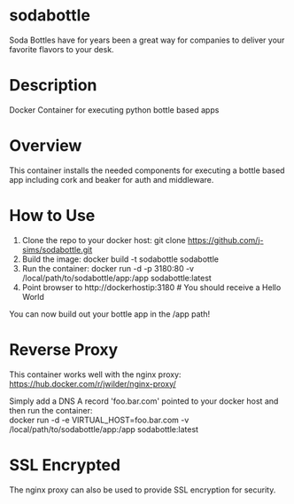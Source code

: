 # sodabottle

Soda Bottles have for years been a great way for companies to deliver your favorite flavors to your desk.  

# Description
Docker Container for executing python bottle based apps

# Overview
This container installs the needed components for executing a bottle based app including cork and beaker for auth and middleware.

# How to Use
1. Clone the repo to your docker host: git clone https://github.com/j-sims/sodabottle.git
2. Build the image: docker build -t sodabottle sodabottle
3. Run the container: docker run -d -p 3180:80 -v /local/path/to/sodabottle/app:/app sodabottle:latest
4. Point browser to http://dockerhostip:3180 # You should receive a Hello World

You can now build out your bottle app in the /app path!

# Reverse Proxy
This container works well with the nginx proxy: https://hub.docker.com/r/jwilder/nginx-proxy/

Simply add a DNS A record 'foo.bar.com' pointed to your docker host and then run the container:  
docker run -d -e VIRTUAL_HOST=foo.bar.com -v /local/path/to/sodabottle/app:/app sodabottle:latest

# SSL Encrypted
The nginx proxy can also be used to provide SSL encryption for security.
